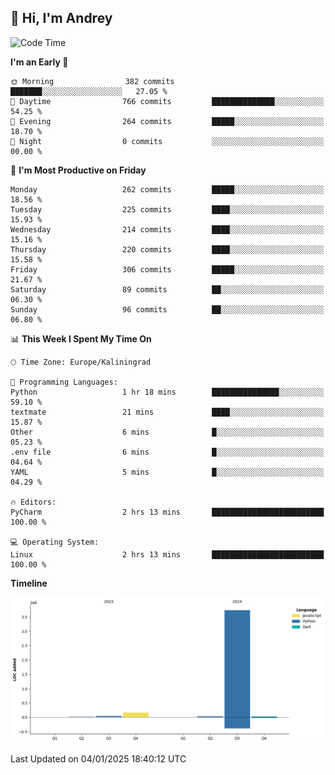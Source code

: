 ## 👋 Hi, I'm Andrey

<!--START_SECTION:waka-->
![Code Time](http://img.shields.io/badge/Code%20Time-666%20hrs%2036%20mins-blue)

**I'm an Early 🐤** 

```text
🌞 Morning                382 commits         ███████░░░░░░░░░░░░░░░░░░   27.05 % 
🌆 Daytime                766 commits         ██████████████░░░░░░░░░░░   54.25 % 
🌃 Evening                264 commits         █████░░░░░░░░░░░░░░░░░░░░   18.70 % 
🌙 Night                  0 commits           ░░░░░░░░░░░░░░░░░░░░░░░░░   00.00 % 
```
📅 **I'm Most Productive on Friday** 

```text
Monday                   262 commits         █████░░░░░░░░░░░░░░░░░░░░   18.56 % 
Tuesday                  225 commits         ████░░░░░░░░░░░░░░░░░░░░░   15.93 % 
Wednesday                214 commits         ████░░░░░░░░░░░░░░░░░░░░░   15.16 % 
Thursday                 220 commits         ████░░░░░░░░░░░░░░░░░░░░░   15.58 % 
Friday                   306 commits         █████░░░░░░░░░░░░░░░░░░░░   21.67 % 
Saturday                 89 commits          ██░░░░░░░░░░░░░░░░░░░░░░░   06.30 % 
Sunday                   96 commits          ██░░░░░░░░░░░░░░░░░░░░░░░   06.80 % 
```


📊 **This Week I Spent My Time On** 

```text
🕑︎ Time Zone: Europe/Kaliningrad

💬 Programming Languages: 
Python                   1 hr 18 mins        ███████████████░░░░░░░░░░   59.10 % 
textmate                 21 mins             ████░░░░░░░░░░░░░░░░░░░░░   15.87 % 
Other                    6 mins              █░░░░░░░░░░░░░░░░░░░░░░░░   05.23 % 
.env file                6 mins              █░░░░░░░░░░░░░░░░░░░░░░░░   04.64 % 
YAML                     5 mins              █░░░░░░░░░░░░░░░░░░░░░░░░   04.29 % 

🔥 Editors: 
PyCharm                  2 hrs 13 mins       █████████████████████████   100.00 % 

💻 Operating System: 
Linux                    2 hrs 13 mins       █████████████████████████   100.00 % 
```

**Timeline**

![Lines of Code chart](https://raw.githubusercontent.com/Mist3s/Mist3s/main/assets/bar_graph.png)


 Last Updated on 04/01/2025 18:40:12 UTC
<!--END_SECTION:waka-->

